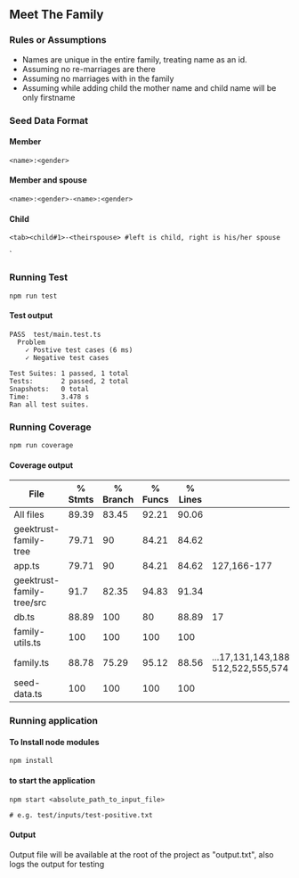 ## Meet The Family

### Rules or Assumptions
* Names are unique in the entire family, treating name as an id.
* Assuming no re-marriages are there
* Assuming no marriages with in the family
* Assuming while adding child the mother name and child name will be only firstname


### Seed Data Format

#### Member
```
<name>:<gender>
```

#### Member and spouse
```
<name>:<gender>-<name>:<gender>
```

#### Child
```
<tab><child#1>-<theirspouse> #left is child, right is his/her spouse
```
`

### Running Test
```
npm run test
```

#### Test output
```
PASS  test/main.test.ts
  Problem
    ✓ Postive test cases (6 ms)
    ✓ Negative test cases

Test Suites: 1 passed, 1 total
Tests:       2 passed, 2 total
Snapshots:   0 total
Time:        3.478 s
Ran all test suites.
```       

### Running Coverage
```
npm run coverage
```

#### Coverage output
File                       | % Stmts | % Branch | % Funcs | % Lines | Uncovered Line #s                                                                     
---------------------------|---------|----------|---------|---------|---------------------------------------------------------------------------------------
All files                  |   89.39 |    83.45 |   92.21 |   90.06 |                                                                                       
 geektrust-family-tree     |   79.71 |       90 |   84.21 |   84.62 |                                                                                       
  app.ts                   |   79.71 |       90 |   84.21 |   84.62 | 127,166-177                                                                           
 geektrust-family-tree/src |    91.7 |    82.35 |   94.83 |   91.34 |                                                                                       
  db.ts                    |   88.89 |      100 |      80 |   88.89 | 17                                                                                    
  family-utils.ts          |     100 |      100 |     100 |     100 |                                                                                       
  family.ts                |   88.78 |    75.29 |   95.12 |   88.56 | ...17,131,143,188,198,234,238,261,361,367,383,389,423,445,467,489,511-512,522,555,574 
  seed-data.ts             |     100 |      100 |     100 |     100 |     


### Running application

#### To Install node modules
```
npm install
```

#### to start the application
```
npm start <absolute_path_to_input_file> 

# e.g. test/inputs/test-positive.txt
```

#### Output

Output file will be available at the root of the project as "output.txt", also logs the output for testing